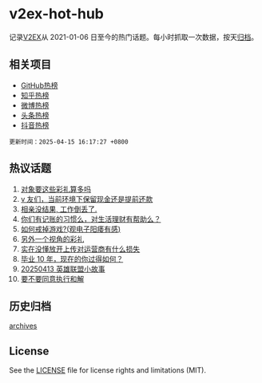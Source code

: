 # v2ex-hot-hub

 记录[V2EX](https://www.v2ex.com/)从 2021-01-06 日至今的热门话题。每小时抓取一次数据，按天[归档](archives)。
 
 ## 相关项目

- [GitHub热榜](https://github.com/lonnyzhang423/github-hot-hub)
- [知乎热榜](https://github.com/lonnyzhang423/zhihu-hot-hub)
- [微博热榜](https://github.com/lonnyzhang423/weibo-hot-hub)
- [头条热榜](https://github.com/lonnyzhang423/toutiao-hot-hub)
- [抖音热榜](https://github.com/lonnyzhang423/douyin-hot-hub)


 `更新时间：2025-04-15 16:17:27 +0800`

## 热议话题

1. [对象要这些彩礼算多吗](https://www.v2ex.com/t/1125455)
1. [v 友们，当前环境下保留现金还是提前还款](https://www.v2ex.com/t/1125483)
1. [相亲没结果, 工作倒丢了.](https://www.v2ex.com/t/1125521)
1. [你们有记账的习惯么，对生活理财有帮助么？](https://www.v2ex.com/t/1125507)
1. [如何戒掉游戏?(观电子阳痿有感)](https://www.v2ex.com/t/1125495)
1. [另外一个视角的彩礼](https://www.v2ex.com/t/1125522)
1. [实在没懂放开上传对运营商有什么损失](https://www.v2ex.com/t/1125501)
1. [毕业 10 年，现在的你过得如何？](https://www.v2ex.com/t/1125368)
1. [20250413 英雄联盟小故事](https://www.v2ex.com/t/1125503)
1. [要不要同意执行和解](https://www.v2ex.com/t/1125400)

## 历史归档

[archives](archives)

## License

See the [LICENSE](LICENSE) file for license rights and limitations (MIT).
